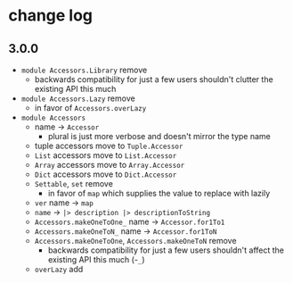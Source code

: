 # change log

## 3.0.0

- `module Accessors.Library` remove
    - backwards compatibility for just a few users shouldn't clutter the existing API this much
- `module Accessors.Lazy` remove
    - in favor of `Accessors.overLazy`
- `module Accessors`
    - name → `Accessor`
        - plural is just more verbose and doesn't mirror the type name
    - tuple accessors move to `Tuple.Accessor`
    - `List` accessors move to `List.Accessor`
    - `Array` accessors move to `Array.Accessor`
    - `Dict` accessors move to `Dict.Accessor`
    - `Settable`, `set` remove
        - in favor of `map` which supplies the value to replace with lazily
    - `ver` name → `map`
    - `name` → `|> description |> descriptionToString`
    - `Accessors.makeOneToOne_` name → `Accessor.for1To1`
    - `Accessors.makeOneToN_` name → `Accessor.for1ToN`
    - `Accessors.makeOneToOne`, `Accessors.makeOneToN` remove
        - backwards compatibility for just a few users shouldn't affect the existing API this much (-`_`)
    - `overLazy` add
